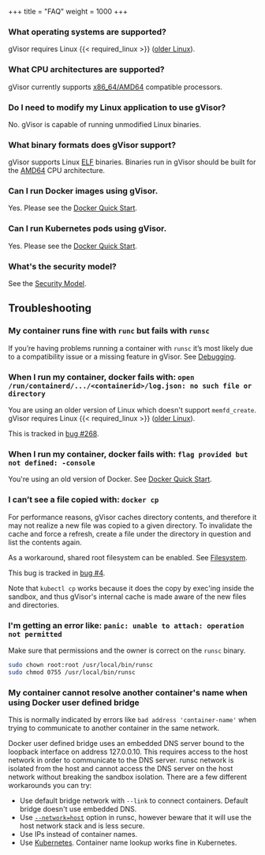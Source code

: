+++
title = "FAQ"
weight = 1000
+++

### What operating systems are supported?

gVisor requires Linux {{< required_linux >}} ([older Linux][old-linux]).

### What CPU architectures are supported?

gVisor currently supports [x86_64/AMD64](https://en.wikipedia.org/wiki/X86-64)
compatible processors.

### Do I need to modify my Linux application to use gVisor?

No. gVisor is capable of running unmodified Linux binaries.

### What binary formats does gVisor support?

gVisor supports Linux
[ELF](https://en.wikipedia.org/wiki/Executable_and_Linkable_Format) binaries.
Binaries run in gVisor should be built for the
[AMD64](https://en.wikipedia.org/wiki/X86-64) CPU architecture.

### Can I run Docker images using gVisor.

Yes. Please see the [Docker Quick Start][docker].

### Can I run Kubernetes pods using gVisor.

Yes. Please see the [Docker Quick Start][k8s].

### What's the security model?

See the [Security Model][security-model].

## Troubleshooting

### My container runs fine with `runc` but fails with `runsc`

If you’re having problems running a container with `runsc` it’s most likely due
to a compatibility issue or a missing feature in gVisor. See
[Debugging][debugging].

### When I run my container, docker fails with: `open /run/containerd/.../<containerid>/log.json: no such file or directory`

You are using an older version of Linux which doesn't support `memfd_create`.
gVisor requires Linux {{< required_linux >}} ([older Linux][old-linux]).

This is tracked in [bug #268](https://gvisor.dev/issue/268).

### When I run my container, docker fails with: `flag provided but not defined: -console`

You're using an old version of Docker. See [Docker Quick Start][docker].

### I can’t see a file copied with: `docker cp`

For performance reasons, gVisor caches directory contents, and therefore it may
not realize a new file was copied to a given directory. To invalidate the cache
and force a refresh, create a file under the directory in question and list the
contents again.

As a workaround, shared root filesystem can be enabled. See [Filesystem][filesystem].

This bug is tracked in [bug #4](https://gvisor.dev/issue/4).

Note that `kubectl cp` works because it does the copy by exec'ing inside the
sandbox, and thus gVisor's internal cache is made aware of the new files and
directories.

### I'm getting an error like: `panic: unable to attach: operation not permitted`

Make sure that permissions and the owner is correct on the `runsc` binary.

```bash
sudo chown root:root /usr/local/bin/runsc
sudo chmod 0755 /usr/local/bin/runsc
```

### My container cannot resolve another container's name when using Docker user defined bridge

This is normally indicated by errors like `bad address 'container-name'` when
trying to communicate to another container in the same network.

Docker user defined bridge uses an embedded DNS server bound to the loopback 
interface on address 127.0.0.10. This requires access to the host network in
order to communicate to the DNS server. runsc network is isolated from the
host and cannot access the DNS server on the host network without breaking the
sandbox isolation. There are a few different workarounds you can try:

* Use default bridge network with `--link` to connect containers. Default
  bridge doesn't use embedded DNS.
* Use [`--network=host`][host-net] option in runsc, however beware that it will
  use the host network stack and is less secure.
* Use IPs instead of container names.
* Use [Kubernetes][k8s]. Container name lookup works fine in Kubernetes.

[security-model]: /docs/architecture_guide/security/
[old-linux]: /docs/user_guide/networking/#gso
[host-net]: /docs/user_guide/networking/#network-passthrough
[debugging]: /docs/user_guide/debugging/
[filesystem]: /docs/user_guide/filesystem/
[docker]: /docs/user_guide/quick_start/docker/
[k8s]: /docs/user_guide/quick_start/kubernetes/
